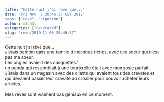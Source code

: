 ```yaml
---
title: "Cette nuit j’ai rêvé que..."
date: "Fri Nov  8 20:46:37 CET 2019"
tags: ["reve", "pipotron"]
author: m1ch3l
categories: ["generated"]
slug: "reve/2019-11-08-20:46:37"
---
```


Cette nuit j’ai rêvé que...<br>
J’étais bambin dans une famille d’inconnus riches, avec une soeur qui n’est pas ma soeur.<br>
Les ongles avaient des casquettes."<br>
un panda qui ressemblait à une tourterelle était avec mon sosie parfait.<br>
J’étais dans un magasin avec des clients qui avaient tous des cravates et qui devaient passer leur cravate au caissier pour pouvoir acheter leurs articles.<br>
<br>
Mes rêves sont vraiment pas géniaux en ce moment.<br>
<br>
